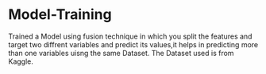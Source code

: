 # Model-Training
Trained a Model using fusion technique in which you split the features and target two diffrent variables and predict its values,it helps in predicting more than one variables uisng the same Dataset.
The Dataset used is from Kaggle.
